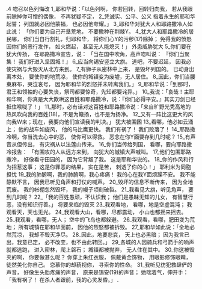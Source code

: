 .4 
唿召以色列悔改 
1_耶和华说：「以色列啊， 
你若回转，回转归向我， 
若从我眼前除掉你可憎的偶像， 
不再犹疑不定， 
2_凭诚实、公平、公义 
指着永生的耶和华起誓； 
列国就必因他蒙福， 
也必因他夸耀。」 
3_耶和华对犹大人和耶路撒冷人如此说： 
「你们要为自己开垦荒地， 
不要撒种在荆棘Y。 
4_犹大人和耶路撒冷的居民哪， 
你们当自行割礼，归耶和华， 
将你们心Y的污秽(17)除掉； 
免得我的愤怒因你们的恶行发作， 
如火燃起， 
甚至无人能熄灭！」 
外患威胁犹大 
5_你们要在犹大传扬， 
在耶路撒冷宣告，说： 
「当在国中吹角，高声唿叫说： 
『你们当聚集！ 
我们好进入坚固城！』 
6_应当向锡安竖立大旗。 
逃吧，不要迟延， 
因我必使灾祸与大毁灭从北方来到。 
7_有狮子从密林中上来， 
是毁坏列国的。 
已动身出离本处， 
要使你的地荒凉， 
使你的城镇变为废墟，无人居住。 
8_因此，你们当腰束麻布，哭泣哀号， 
因为耶和华的烈怒并未转离我们。」 
9_耶和华说：「到那时，君王和领袖的心要失丧，祭司都要惊奇，先知都要诧异。」 10_我说：「哀哉！主耶和华啊，你真是大大欺哄这百姓和耶路撒冷，说：『你们必得平安。』其实刀剑已经抵住喉咙了！」 
11_那时，必有话对这百姓和耶路撒冷说：「来自旷野光秃高地的热风吹向我的百姓(18)，不是为簸扬，也不是为扬净。 12_又有一阵比这更大的风向我W来；现在，我要向他们宣读我的判决。」 
犹大被围困 
13_看哪，他必如云涌上； 
他的战车如旋风， 
他的马比鹰更快。 
我们有祸了！ 
我们败落了！ 
14_耶路撒冷啊，你当洗去心中的恶， 
使你可以得救。 
恶念在你Y面要存到几时呢？ 
15_有声音从但传出， 
有灾祸从以法莲山传来。 
16_你们当传给列国， 
看哪，要向耶路撒冷报告： 
「有围攻的人从远方来到， 
向犹大的城镇大声喊叫。 
17_他们包围耶路撒冷， 
好像看守田园的， 
因为它背叛了我。 
这是耶和华说的。 
18_你的作风和行为招惹这事； 
这是你罪恶的结果， 
实在是苦， 
刺透了你的心！」 
耶利米为同胞担忧 
19_我的肺腑啊，我的肺腑啊，我心疼痛！ 
我的心在我Y面烦躁不安。 
我不能静默不言， 
因我已听见角声和打仗的喊声。 
20_毁坏的信息不断传来， 
因为全地荒废。 
我的帐棚忽然毁坏， 
我的幔子顷刻破裂。 
21_我看见大旗，听见角声， 
要到几时呢？ 
22_「我的百姓愚顽，不认识我； 
他们是愚昧无知的儿女， 
有智慧行恶，没有知识行善。」 
将要来临的毁灭 
23_我观看地， 
看哪，地是空虚混沌； 
我观看天，天也无光。 
24_我观看大山，看哪，尽都震动， 
小山也都摇来摇去。 
25_我观看，看哪，无人； 
空中的飞鸟也都躲避。 
26_我观看，看哪，肥田变为荒地； 
所有城镇在耶和华面前， 
因他的烈怒都被拆毁。 
27_耶和华如此说：「全地必然荒凉， 
我却不毁灭净尽。 
28_因此，地要悲哀， 
天上也必黑暗； 
因为我言已出，我意已定， 
必不改变，也不由此转回。」 
29_各城的人因骑兵和弓箭手的响声就都逃跑， 
进入密林，爬上磐石； 
城镇都被抛弃， 
无人住在其中。 
30_你这被毁灭的啊， 
你要做甚么呢？ 
你穿上朱红衣服， 
佩戴黄金饰物， 
用眼影修饰眼睛， 
徒然美化你自己。 
恋慕你的却藐视你， 
寻索你的性命。 
31_我听见彷犯救肆俨的声音， 
好像生头胎疼痛的声音， 
原来是锡安(19)的声音； 
她喘着气，伸开手： 
「我有祸了！ 
在杀人者跟前，我的心灵发昏。」 
.